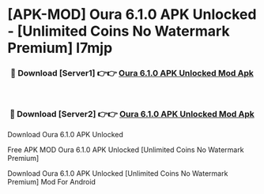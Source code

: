 # [APK-MOD] Oura 6.1.0 APK Unlocked - [Unlimited Coins No Watermark Premium] l7mjp



<div align="center">
<h3>🔴 Download [Server1] 👉👉 <a href="https://momento.my/?title=Oura_6.1.0_APK_Unlocked">Oura 6.1.0 APK Unlocked Mod Apk</a></h3><br>

<h3>🔴 Download [Server2] 👉👉 <a href="https://momento.my/?title=Oura_6.1.0_APK_Unlocked">Oura 6.1.0 APK Unlocked Mod Apk</a></h3>
</div>



Download Oura 6.1.0 APK Unlocked 

Free APK MOD Oura 6.1.0 APK Unlocked [Unlimited Coins No Watermark Premium]

Download Oura 6.1.0 APK Unlocked [Unlimited Coins No Watermark Premium] Mod For Android
